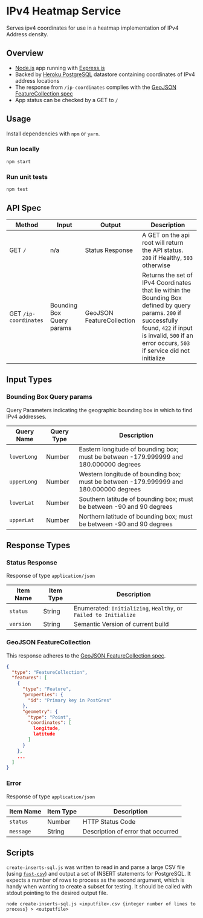 # IPv4 Heatmap Service

Serves ipv4 coordinates for use in a heatmap implementation of IPv4 Address density.

## Overview
- [Node.js][node] app running with [Express.js][express]
- Backed by [Heroku PostgreSQL][herokupg] datastore containing coordinates of IPv4 address locations
- The response from `/ip-coordinates` complies with the [GeoJSON FeatureCollection spec][geojson]
- App status can be checked by a GET to `/`

## Usage

Install dependencies with `npm` or `yarn`.

### Run locally
```
npm start
```

### Run unit tests
```
npm test
```

## API Spec

|Method       |Input|Output|Description
|-------------|-----|-----|-|
| GET `/` | n/a | Status Response | A GET on the api root will return the API status.  `200` if Healthy, `503` otherwise
| GET `/ip-coordinates`| Bounding Box Query params | GeoJSON FeatureCollection | Returns the set of IPv4 Coordinates that lie within the Bounding Box defined by query params. `200` if successfully found, `422` if input is invalid, `500` if an error occurs, `503` if service did not initialize

## Input Types

### Bounding Box Query params
Query Parameters indicating the geographic bounding box in which to find IPv4 addresses.

| Query Name | Query Type | Description
|--|--|--
| `lowerLong` | Number | Eastern longitude of bounding box; must be between -179.999999 and 180.000000 degrees
| `upperLong` | Number | Western longitude of bounding box; must be between -179.999999 and 180.000000 degrees
| `lowerLat` | Number | Southern latitude of bounding box; must be between -90 and 90 degrees
| `upperLat` | Number | Northern latitude of bounding box; must be between -90 and 90 degrees

## Response Types

### Status Response
Response of type `application/json`

| Item Name | Item Type | Description
|--|--|--
| `status` | String | Enumerated: `Initializing`, `Healthy`, or `Failed to Initialize`
| `version` | String | Semantic Version of current build

### GeoJSON FeatureCollection
This response adheres to the [GeoJSON FeatureCollection spec][geojson].

```json
{
  "type": "FeatureCollection",
  "features": [
    {
      "type": "Feature",
      "properties": {
        "id": "Primary key in PostGres"
      },
      "geometry": {
        "type": "Point",
        "coordinates": [
          longitude,
          latitude
        ]
      }
    },
    ...
  ]
}
```

### Error
Response of type `application/json`

| Item Name | Item Type | Description
|--|--|--
| `status` | Number | HTTP Status Code
| `message` | String | Description of error that occurred


## Scripts

`create-inserts-sql.js` was written to read in and parse a large CSV file (using [`fast-csv`][fcsv]) and output a set of INSERT statements for PostgreSQL. It expects a number of rows to process as the second argument, which is handy when wanting to create a subset for testing. It should be called with stdout pointing to the desired output file.
```
node create-inserts-sql.js <inputfile>.csv {integer number of lines to process} > <outputfile>
```

[geojson]: https://tools.ietf.org/html/rfc7946#section-3.3
[node]: https://nodejs.org/en/
[express]: https://expressjs.com/
[herokupg]: https://devcenter.heroku.com/articles/heroku-postgresql
[fcsv]:https://c2fo.io/fast-csv/